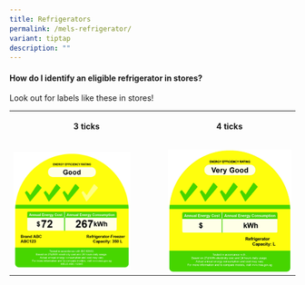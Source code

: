 ```yaml
---
title: Refrigerators
permalink: /mels-refrigerator/
variant: tiptap
description: ""
---
```

<h4><strong>How do I identify an eligible refrigerator in stores?</strong>&nbsp;</h4>
<p>Look out for labels like these in stores!</p>
<table style="minWidth: 50px">
<colgroup>
<col>
<col>
</colgroup>
<tbody>
<tr>
<th rowspan="1" colspan="1">
<p>3 ticks</p>
</th>
<th rowspan="1" colspan="1">
<p>4 ticks</p>
</th>
</tr>
<tr>
<td rowspan="1" colspan="1">
<p></p>
<div class="isomer-image-wrapper">
<img style="width: 80%;" height="auto" width="100%" alt="" src="/images/Labels/RF_3_Ticks.jpg">
</div>
</td>
<td rowspan="1" colspan="1">
<p></p>
<div class="isomer-image-wrapper">
<img style="width: 100%" height="auto" width="100%" alt="" src="/images/Labels/4_ticks.png">
</div>
</td>
</tr>
</tbody>
</table>
<p></p>